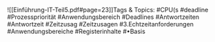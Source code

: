
![[Einführung-IT-Teil5.pdf#page=23]]Tags & Topics:
   #CPU(s
   #deadline
   #Prozesspriorität
   #Anwendungsbereich
   #Deadlines
   #Antwortzeiten
   #Antwortzeit
   #Zeitzusag
   #Zeitzusagen
   #3.Echtzeitanforderungen
   #Anwendungsbereiche
   #Registerinhalte
   #•Basis